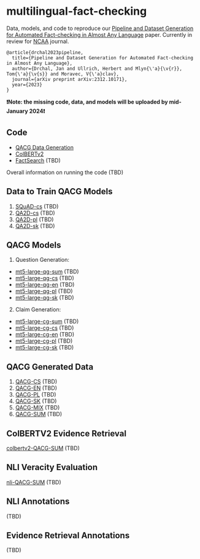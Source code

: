 # multilingual-fact-checking
Data, models, and code to reproduce our [Pipeline and Dataset Generation for Automated Fact-checking in Almost Any Language](https://arxiv.org/abs/2312.10171) paper.
Currently in review for [NCAA](https://link.springer.com/journal/521) journal.

```
@article{drchal2023pipeline,
  title={Pipeline and Dataset Generation for Automated Fact-checking in Almost Any Language},
  author={Drchal, Jan and Ullrich, Herbert and Mlyn{\'a}{\v{r}}, Tom{\'a}{\v{s}} and Moravec, V{\'a}clav},
  journal={arXiv preprint arXiv:2312.10171},
  year={2023}
}
```

**❗Note: the missing code, data, and models will be uploaded by mid-January 2024❗**

## Code
* [QACG Data Generation](https://github.com/aic-factcheck/Zero-shot-Fact-Verification)
* [ColBERTv2](https://github.com/aic-factcheck/ColBERTv2)
* [FactSearch](https://github.com/aic-factcheck/Zero-shot-Fact-Verification) (TBD)

Overall information on running the code (TBD)

## Data to Train QACG Models
1. [SQuAD-cs](https://huggingface.co/ctu-aic) (TBD)
2. [QA2D-cs](https://huggingface.co/ctu-aic) (TBD)
3. [QA2D-pl](https://huggingface.co/ctu-aic) (TBD)
4. [QA2D-sk](https://huggingface.co/ctu-aic) (TBD)

## QACG Models
1. Question Generation:
* [mt5-large-qg-sum](https://huggingface.co/ctu-aic) (TBD)
* [mt5-large-qg-cs](https://huggingface.co/ctu-aic) (TBD)
* [mt5-large-qg-en](https://huggingface.co/ctu-aic) (TBD)
* [mt5-large-qg-pl](https://huggingface.co/ctu-aic) (TBD)
* [mt5-large-qg-sk](https://huggingface.co/ctu-aic) (TBD)
2. Claim Generation:
* [mt5-large-cg-sum](https://huggingface.co/ctu-aic) (TBD)
* [mt5-large-cg-cs](https://huggingface.co/ctu-aic) (TBD)
* [mt5-large-cg-en](https://huggingface.co/ctu-aic) (TBD)
* [mt5-large-cg-pl](https://huggingface.co/ctu-aic) (TBD)
* [mt5-large-cg-sk](https://huggingface.co/ctu-aic) (TBD)

## QACG Generated Data
1. [QACG-CS](https://huggingface.co/ctu-aic) (TBD)
2. [QACG-EN](https://huggingface.co/ctu-aic) (TBD)
3. [QACG-PL](https://huggingface.co/ctu-aic) (TBD)
4. [QACG-SK](https://huggingface.co/ctu-aic) (TBD)
5. [QACG-MIX](https://huggingface.co/ctu-aic) (TBD)
6. [QACG-SUM](https://huggingface.co/ctu-aic) (TBD)

## ColBERTV2 Evidence Retrieval
[colbertv2-QACG-SUM](https://huggingface.co/ctu-aic) (TBD)

## NLI Veracity Evaluation
[nli-QACG-SUM](https://huggingface.co/ctu-aic) (TBD)

## NLI Annotations
(TBD)
## Evidence Retrieval Annotations
(TBD)
